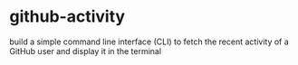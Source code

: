 # github-activity
build a simple command line interface (CLI) to fetch the recent activity of a GitHub user and display it in the terminal
